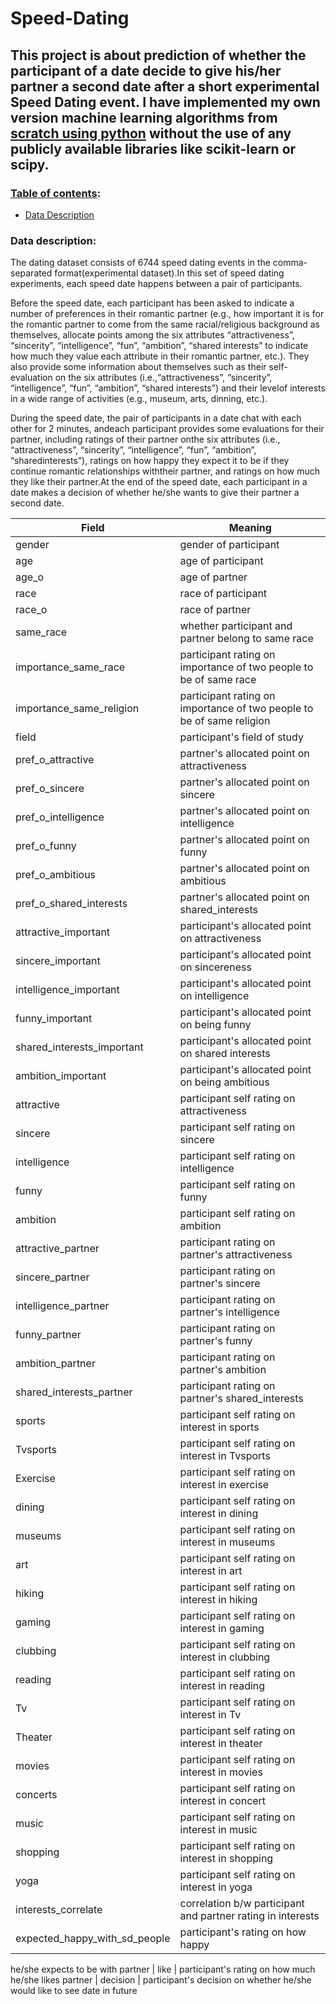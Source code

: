 # Speed-Dating
## This project is about prediction of whether the participant of a date decide to give his/her partner a second date after a short experimental Speed Dating event. I have implemented my own version machine learning algorithms from <ins>scratch using python</ins> without the use of any publicly available libraries like scikit-learn or scipy.

### <ins>Table of contents</ins>:
  - [ Data Description ](#desc)


<a name="desc"></a>
### Data description:
The dating dataset consists of 6744 speed dating events in the comma-separated format(experimental dataset).In this set of speed dating experiments, each speed date happens between a pair of participants.

Before the speed date, each participant has been asked to indicate a number of preferences in their romantic partner (e.g., how important it is for the romantic partner to come from the same racial/religious background as themselves, allocate points among the six attributes “attractiveness”, “sincerity”, “intelligence”, “fun”, “ambition”, “shared interests” to indicate how much they value each attribute in their romantic partner, etc.). They also provide some
information about themselves such as their self-evaluation on the six attributes (i.e.,“attractiveness”, “sincerity”, “intelligence”, “fun”, “ambition”, “shared interests”) and
their levelof interests in a wide range of activities (e.g., museum, arts, dinning, etc.).

During the speed date, the pair of participants in a date chat with each other for 2 minutes, andeach participant provides some evaluations for their partner, including ratings of their partner onthe six attributes (i.e., “attractiveness”, “sincerity”, “intelligence”, “fun”, “ambition”, “sharedinterests”), ratings on how happy they expect it to be if they continue romantic relationships withtheir partner, and ratings on how much they like their partner.At the end of the speed date, each participant in a date makes a decision of whether he/she wants to give their partner a second date.

| Field | Meaning |
| ----------- | ----------- |
| gender | gender of participant | 
| age | age of participant | 
| age_o | age of partner | 
| race | race of participant | 
| race_o | race of partner | 
| same_race | whether participant and partner belong to same race |
| importance_same_race | participant rating on importance of two people to be of same race | 
| importance_same_religion | participant rating on importance of two people to be of same religion | 
| field | participant's field of study |
| pref_o_attractive | partner's allocated point on attractiveness | 
| pref_o_sincere | partner's allocated point on sincere | 
| pref_o_intelligence | partner's allocated point on intelligence | 
| pref_o_funny | partner's allocated point on funny | 
| pref_o_ambitious | partner's allocated point on ambitious | 
| pref_o_shared_interests | partner's allocated point on shared_interests | 
| attractive_important | participant's allocated point on attractiveness | 
| sincere_important | participant's allocated point on sincereness | 
| intelligence_important | participant's allocated point on intelligence | 
| funny_important | participant's allocated point on being funny | 
| shared_interests_important | participant's allocated point on shared interests | 
| ambition_important | participant's allocated point on being ambitious | 
| attractive | participant self rating on attractiveness
| sincere | participant self rating on sincere
| intelligence | participant self rating on intelligence
| funny | participant self rating on funny
| ambition | participant self rating on ambition
| attractive_partner | participant  rating on partner's attractiveness
| sincere_partner | participant rating on partner's sincere
| intelligence_partner | participant rating on partner's intelligence
| funny_partner | participant rating on partner's funny
| ambition_partner | participant rating on partner's ambition
| shared_interests_partner | participant rating on partner's shared_interests
| sports | participant self rating on interest in sports
| Tvsports | participant self rating on interest in Tvsports
| Exercise | participant self rating on interest in exercise
| dining | participant self rating on interest in dining
| museums | participant self rating on interest in museums
| art | participant self rating on interest in art
| hiking | participant self rating on interest in hiking
| gaming | participant self rating on interest in gaming
| clubbing | participant self rating on interest in clubbing
| reading | participant self rating on interest in reading
| Tv | participant self rating on interest in Tv
| Theater | participant self rating on interest in theater
| movies | participant self rating on interest in movies
| concerts | participant self rating on interest in concert
| music | participant self rating on interest in music
| shopping | participant self rating on interest in shopping
| yoga | participant self rating on interest in yoga
| interests_correlate | correlation b/w participant and partner rating in interests
| expected_happy_with_sd_people | participant's rating on how happy 
he/she expects to be with partner
| like | participant's rating on how much he/she likes partner
| decision | participant's decision on whether he/she would like to see date in future



